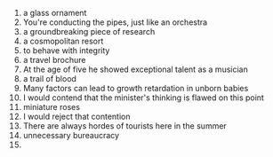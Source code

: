 1. a glass ornament
2. You're conducting the pipes, just like an orchestra
3. a groundbreaking piece of research
4. a cosmopolitan resort
5. to behave with integrity
6. a travel brochure
7. At the age of five he showed exceptional talent as a musician
8. a trail of blood
9. Many factors can lead to growth retardation in unborn babies
10. I would contend that the minister's thinking is flawed on this point
11. miniature roses
12. I would reject that contention
13. There are always hordes of tourists here in the summer
14. unnecessary bureaucracy
15. 